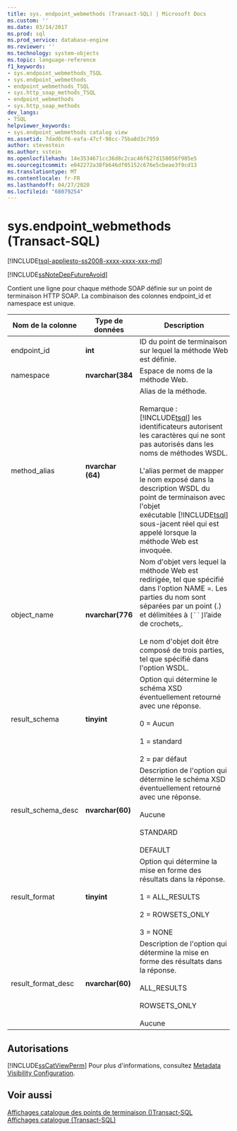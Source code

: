```yaml
---
title: sys. endpoint_webmethods (Transact-SQL) | Microsoft Docs
ms.custom: ''
ms.date: 03/14/2017
ms.prod: sql
ms.prod_service: database-engine
ms.reviewer: ''
ms.technology: system-objects
ms.topic: language-reference
f1_keywords:
- sys.endpoint_webmethods_TSQL
- sys.endpoint_webmethods
- endpoint_webmethods_TSQL
- sys.http_soap_methods_TSQL
- endpoint_webmethods
- sys.http_soap_methods
dev_langs:
- TSQL
helpviewer_keywords:
- sys.endpoint_webmethods catalog view
ms.assetid: 7dad0cf6-eafa-47cf-98cc-75ba8d3c7959
author: stevestein
ms.author: sstein
ms.openlocfilehash: 14e3534671cc36d8c2cac46f627d158056f985e5
ms.sourcegitcommit: e042272a38fb646df05152c676e5cbeae3f9cd13
ms.translationtype: MT
ms.contentlocale: fr-FR
ms.lasthandoff: 04/27/2020
ms.locfileid: "68079254"
---
```

# <a name="sysendpoint_webmethods-transact-sql"></a>sys.endpoint_webmethods (Transact-SQL)
[!INCLUDE[tsql-appliesto-ss2008-xxxx-xxxx-xxx-md](../../includes/tsql-appliesto-ss2008-xxxx-xxxx-xxx-md.md)]

  [!INCLUDE[ssNoteDepFutureAvoid](../../includes/ssnotedepfutureavoid-md.md)]  
  
 Contient une ligne pour chaque méthode SOAP définie sur un point de terminaison HTTP SOAP. La combinaison des colonnes endpoint_id et namespace est unique.  
  
|Nom de la colonne|Type de données|Description|  
|-----------------|---------------|-----------------|  
|endpoint_id|**int**|ID du point de terminaison sur lequel la méthode Web est définie.|  
|namespace|**nvarchar(384**|Espace de noms de la méthode Web.|  
|method_alias|**nvarchar (64)**|Alias de la méthode.<br /><br /> Remarque : [!INCLUDE[tsql](../../includes/tsql-md.md)] les identificateurs autorisent les caractères qui ne sont pas autorisés dans les noms de méthodes WSDL.<br /><br /> L'alias permet de mapper le nom exposé dans la description WSDL du point de terminaison avec l'objet exécutable [!INCLUDE[tsql](../../includes/tsql-md.md)] sous-jacent réel qui est appelé lorsque la méthode Web est invoquée.|  
|object_name|**nvarchar(776**|Nom d'objet vers lequel la méthode Web est redirigée, tel que spécifié dans l'option NAME =. Les parties du nom sont séparées par un point (.) et délimitées à `[``]`l’aide de crochets,.<br /><br /> Le nom d'objet doit être composé de trois parties, tel que spécifié dans l'option WSDL.|  
|result_schema|**tinyint**|Option qui détermine le schéma XSD éventuellement retourné avec une réponse.<br /><br /> 0 = Aucun<br /><br /> 1 = standard<br /><br /> 2 = par défaut|  
|result_schema_desc|**nvarchar(60)**|Description de l'option qui détermine le schéma XSD éventuellement retourné avec une réponse.<br /><br /> Aucune<br /><br /> STANDARD<br /><br /> DEFAULT|  
|result_format|**tinyint**|Option qui détermine la mise en forme des résultats dans la réponse.<br /><br /> 1 = ALL_RESULTS<br /><br /> 2 = ROWSETS_ONLY<br /><br /> 3 = NONE|  
|result_format_desc|**nvarchar(60)**|Description de l'option qui détermine la mise en forme des résultats dans la réponse.<br /><br /> ALL_RESULTS<br /><br /> ROWSETS_ONLY<br /><br /> Aucune|  
  
## <a name="permissions"></a>Autorisations  
 [!INCLUDE[ssCatViewPerm](../../includes/sscatviewperm-md.md)] Pour plus d'informations, consultez [Metadata Visibility Configuration](../../relational-databases/security/metadata-visibility-configuration.md).  
  
## <a name="see-also"></a>Voir aussi  
 [Affichages catalogue des points de terminaison &#40;&#41;Transact-SQL](../../relational-databases/system-catalog-views/endpoints-catalog-views-transact-sql.md)   
 [Affichages catalogue &#40;Transact-SQL&#41;](../../relational-databases/system-catalog-views/catalog-views-transact-sql.md)  
  
  
